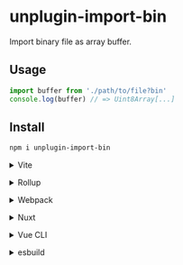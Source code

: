 # unplugin-import-bin

Import binary file as array buffer.

## Usage

```ts
import buffer from './path/to/file?bin'
console.log(buffer) // => Uint8Array[...]
```

## Install

```bash
npm i unplugin-import-bin
```

<details>
<summary>Vite</summary><br>

```ts
// vite.config.ts
import ImportBin from 'unplugin-import-bin/vite'

export default defineConfig({
  plugins: [
    ImportBin({ /* options */ }),
  ],
})
```

Example: [`playground/`](./playground/)

<br></details>

<details>
<summary>Rollup</summary><br>

```ts
// rollup.config.js
import ImportBin from 'unplugin-import-bin/rollup'

export default {
  plugins: [
    ImportBin({ /* options */ }),
  ],
}
```

<br></details>


<details>
<summary>Webpack</summary><br>

```ts
// webpack.config.js
module.exports = {
  /* ... */
  plugins: [
    require('unplugin-import-bin/webpack')({ /* options */ })
  ]
}
```

<br></details>

<details>
<summary>Nuxt</summary><br>

```ts
// nuxt.config.js
export default defineNuxtConfig({
  modules: [
    ['unplugin-import-bin/nuxt', { /* options */ }],
  ],
})
```

> This module works for both Nuxt 2 and [Nuxt Vite](https://github.com/nuxt/vite)

<br></details>

<details>
<summary>Vue CLI</summary><br>

```ts
// vue.config.js
module.exports = {
  configureWebpack: {
    plugins: [
      require('unplugin-import-bin/webpack')({ /* options */ }),
    ],
  },
}
```

<br></details>

<details>
<summary>esbuild</summary><br>

```ts
// esbuild.config.js
import { build } from 'esbuild'
import ImportBin from 'unplugin-import-bin/esbuild'

build({
  plugins: [ImportBin()],
})
```

<br></details>
